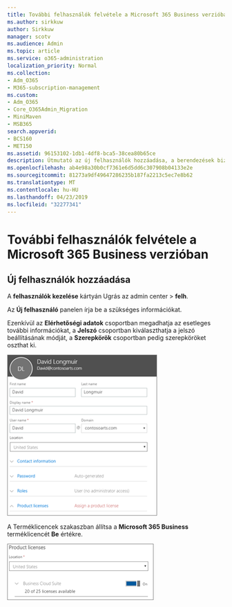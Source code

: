 ```yaml
---
title: További felhasználók felvétele a Microsoft 365 Business verzióban
ms.author: sirkkuw
author: Sirkkuw
manager: scotv
ms.audience: Admin
ms.topic: article
ms.service: o365-administration
localization_priority: Normal
ms.collection:
- Adm_O365
- M365-subscription-management
ms.custom:
- Adm_O365
- Core_O365Admin_Migration
- MiniMaven
- MSB365
search.appverid:
- BCS160
- MET150
ms.assetid: 96153102-1db1-4df8-bca5-38cea80b65ce
description: Útmutató az új felhasználók hozzáadása, a berendezések biztonságos és Microsoft 365 üzleti szerepkörök hozzárendelését hajthatja végre.
ms.openlocfilehash: ab4e98a30b0cf7361e6d5dd6c307908b04133e2e
ms.sourcegitcommit: 81273a9df49647286235b187fa2213c5ec7e8b62
ms.translationtype: MT
ms.contentlocale: hu-HU
ms.lasthandoff: 04/23/2019
ms.locfileid: "32277341"
---
```

# <a name="add-additional-users-to-microsoft-365-business"></a>További felhasználók felvétele a Microsoft 365 Business verzióban

## <a name="add-new-users"></a>Új felhasználók hozzáadása

A **felhasználók kezelése** kártyán Ugrás az admin center \> **felh**.
  
Az **Új felhasználó** panelen írja be a szükséges információkat. 
  
Ezenkívül az **Elérhetőségi adatok** csoportban megadhatja az esetleges további információkat, a **Jelszó** csoportban kiválaszthatja a jelszó beállításának módját, a **Szerepkörök** csoportban pedig szerepköröket oszthat ki.
  
![Enter user information in the New user card](media/f04d39ca-48be-4868-8330-8552a4754c8b.png)
  
A Terméklicencek szakaszban állítsa a **Microsoft 365 Business** terméklicencét **Be** értékre.
  
![Set the license setting to On position](media/7404f7f7-93bc-44a3-9ffb-4208b5b17402.png)
  

  

